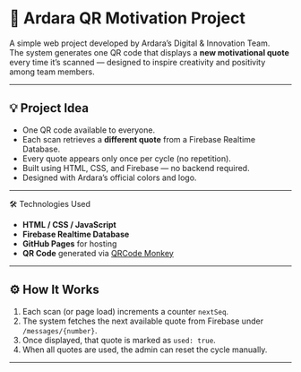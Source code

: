# 🌿 Ardara QR Motivation Project  

A simple web project developed by Ardara’s Digital & Innovation Team.  
The system generates one QR code that displays a **new motivational quote** every time it’s scanned — designed to inspire creativity and positivity among team members.  

---

## 💡 Project Idea  
- One QR code available to everyone.  
- Each scan retrieves a **different quote** from a Firebase Realtime Database.  
- Every quote appears only once per cycle (no repetition).  
- Built using HTML, CSS, and Firebase — no backend required.  
- Designed with Ardara’s official colors and logo.  

---

 🛠️ Technologies Used  
- **HTML / CSS / JavaScript**  
- **Firebase Realtime Database**  
- **GitHub Pages** for hosting  
- **QR Code** generated via [QRCode Monkey](https://www.qrcode-monkey.com)

---

## ⚙️ How It Works  
1. Each scan (or page load) increments a counter `nextSeq`.  
2. The system fetches the next available quote from Firebase under `/messages/{number}`.  
3. Once displayed, that quote is marked as `used: true`.  
4. When all quotes are used, the admin can reset the cycle manually.  

---

